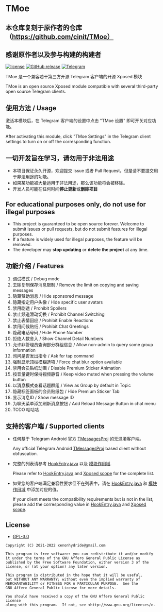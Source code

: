# TMoe


## 本仓库复刻于原作者的仓库（https://github.com/cinit/TMoe）
## 感谢原作者以及参与构建的构建者


[![license](https://img.shields.io/github/license/cinit/TMoe.svg)](https://www.gnu.org/licenses/gpl-3.0.html)
[![GitHub release](https://img.shields.io/github/release/cinit/TMoe.svg)](https://github.com/cinit/TMoe/releases/latest)
[![Telegram](https://img.shields.io/static/v1?label=Telegram&message=TMoe0&color=0088cc)](https://t.me/TMoe0)


TMoe 是一个兼容若干第三方开源 Telegram 客户端的开源 Xposed 模块

TMoe is an open source Xposed module compatible with several third-party open source Telegram clients.

## 使用方法 / Usage

激活本模块后，在 Telegram 客户端的设置中点击 "TMoe 设置" 即可开关对应功能。

After activating this module, click "TMoe Settings" in the Telegram client settings to turn on or off the corresponding function.

## 一切开发旨在学习，请勿用于非法用途

- 本项目保证永久开源，欢迎提交 Issue 或者 Pull Request，但是请不要提交用于非法用途的功能。
- 如果某功能被大量运用于非法用途，那么该功能将会被移除。
- 开发人员可能在任何时间**停止更新**或**删除项目**

## For educational purposes only, do not use for illegal purposes

- This project is guaranteed to be open source forever. Welcome to submit issues or pull requests, but do not submit features for illegal purposes.
- If a feature is widely used for illegal purposes, the feature will be removed.
- The developer may **stop updating** or **delete the project** at any time.

## 功能介绍 / Features

1. 调试模式 / Debug mode
2. 去除复制保存消息限制 / Remove the limit on copying and saving messages
3. 隐藏赞助消息 / Hide sponsored message
4. 隐藏指定用户头像 / Hide specific user avatars
5. 禁用剧透 / Prohibit Spoilers
6. 禁止频道滑动切换 / Prohibit Channel Switching
7. 禁止表情回应 / Prohibit Enable Reactions
8. 禁用问候贴纸 / Prohibit Chat Greetings
9. 隐藏电话号码 / Hide Phone Number
10. 拒绝人数舍入 / Show Channel Detail Numbers
11. 允许非管理员查询部分群组信息 / Allow non-admin to query some group information
12. 询问是否发出指令 / Ask for tap command
13. 强制显示顶栏模糊选项 / Force chat blur option available
14. 禁用会员贴纸动画 / Disable Premium Sticker Animation
15. 按音量键时保持视频静音 / Keep video muted when pressing the volume button
16. 以消息模式查看话题群组 / View as Group by default in Topic
17. 隐藏标签面板的会员贴纸包 / Hide Premium Sticker Tab
18. 显示消息ID / Show message ID
19. 为聊天菜单添加刷新消息按钮 / Add Reload Message Button in chat menu
20. TODO 咕咕咕

## 支持的客户端 / Supported clients

- 任何基于 Telegram Android 官方 [TMessagesProj](https://github.com/DrKLO/Telegram) 的无混淆客户端。

  Any official Telegram Android [TMessagesProj](https://github.com/DrKLO/Telegram) based client without obfuscation.

- 完整的列表请参考 [HookEntry.java](app/src/main/java/cc/ioctl/tmoe/startup/HookEntry.java)
  以及 [模块作用域](app/src/main/res/values/arrays.xml).

  Please refer to [HookEntry.java](app/src/main/java/cc/ioctl/tmoe/startup/HookEntry.java)
  and [Xposed scope](app/src/main/res/values/arrays.xml) for the complete list.

- 如果您的客户端满足兼容性要求但不在列表中，请在 [HookEntry.java](app/src/main/java/cc/ioctl/tmoe/startup/HookEntry.java)
  和 [模块作用域](app/src/main/res/values/arrays.xml) 中添加对应的值。

  If your client meets the compatibility requirements but is not in the list, please add the corresponding value
  in [HookEntry.java](app/src/main/java/cc/ioctl/tmoe/startup/HookEntry.java) and [Xposed scope](app/src/main/res/values/arrays.xml).

## License

- [GPL-3.0](https://www.gnu.org/licenses/gpl-3.0.html)

```
Copyright (C) 2021-2022 xenonhydride@gmail.com

This program is free software: you can redistribute it and/or modify
it under the terms of the GNU Affero General Public License as
published by the Free Software Foundation, either version 3 of the
License, or (at your option) any later version.

This program is distributed in the hope that it will be useful,
but WITHOUT ANY WARRANTY; without even the implied warranty of
MERCHANTABILITY or FITNESS FOR A PARTICULAR PURPOSE.  See the
GNU Affero General Public License for more details.

You should have received a copy of the GNU Affero General Public License
along with this program.  If not, see <http://www.gnu.org/licenses/>.
```
